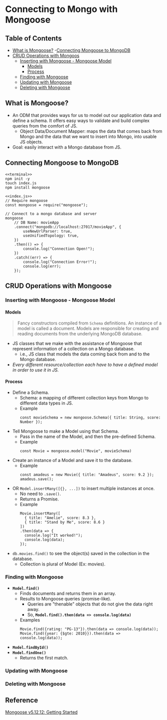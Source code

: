 # Connecting to Mongo with Mongoose

## Table of Contents
- [What is Mongoose?](#what-is-mongoose)
-[Connecting Mongoose to MongoDB](#connecting-mongoose-to-mongodb)
- [CRUD Operations with Mongoos](#crud-operations-with-mongoose)
  - [Inserting with Mongoose - Mongoose Model](#inserting-with-mongoose--mongoose-model)
    - [Models](#models)
    - [Process](#process)
  - [Finding with Mongoose](#finding-with-mongoose)
  - [Updating with Mongoose](#updating-with-mongoose)
  - [Deleting with Mongoose](#deleting-with-mongoose)

## What is Mongoose?
- An ODM that provides ways for us to model out our application data and define a schema. It offers easy ways to validate and build complex queries from the comfort of JS.
  - Object Data/Document Mapper: maps the data that comes back from Mongo and the data that we want to insert into Mongo, into usable JS objects.
- Goal: easily interact with a Mongo database from JS.

## Connecting Mongoose to MongoDB
```
<<terminal>>
npm init -y
touch index.js
npm install mongoose

<<index.js>>
// Require mongoose
const mongoose = require("mongoose");

// Connect to a mongo database and server
mongoose
    // DB Name: movieApp
    .connect("mongodb://localhost:27017/movieApp", {
        useNewUrlParser: true,
        useUnifiedTopology: true,
    })
    .then(() => {
        console.log("Connection Open!");
    })
    .catch((err) => {
        console.log("Connection Error!");
        console.log(err);
    });
```

## CRUD Operations with Mongoose
### Inserting with Mongoose - Mongoose Model
#### Models
> Fancy constructors compiled from `Schema` definitions. An instance of a model is called a document. Models are responsible for creating and reading documents from the underlying MongoDB database.
- JS classes that we make with the assistance of Mongoose that represent information of a collection on a Mongo database.
  - i.e., JS class that models the data coming back from and to the Mongo database.
- *Every different resource/collection each have to have a defined model in order to use it in JS.*
#### Process
- Define a Schema.
  - Schema: a mapping of different collection keys from Mongo to different data types in JS.
  - Example
    ```
    const movieSchema = new mongoose.Schema({ title: String, score: Number });
    ```
- Tell Mongoose to make a Model using that Schema.
  - Pass in the name of the Model, and then the pre-defined Schema.
  - Example
    ```
    const Movie = mongoose.model("Movie", movieSchema)
    ```
- Create an instance of a Model and save it to the database.
  - Example
    ```
    const amadeus = new Movie({ title: "Amadeus", score: 9.2 });
    amadeus.save();
    ```
- OR `Model.insertMany([{}, ...])` to insert multiple instances at once.
  - No need to `.save()`.
  - Returns a Promise.
  - Example
    ```
    Movie.insertMany([
      { title: "Amelie", score: 8.3 },
      { title: "Stand by Me", score: 8.6 }
    ])
    .then(data => {
      console.log("It worked!");
      console.log(data);
    });
    ```
- `db.movies.find()` to see the object(s) saved in the collection in the database.
  - Collection is plural of Model (Ex: movies).

### Finding with Mongoose
- **`Model.find()`**
  - Finds documents and returns them in an array.
  - Results to Mongoose queries (promise-like).
    - Queries are "thenable" objects that do not give the data right away.
    - So, **`Model.find().then(data => console.log(data)`**
  - Examples
    ```
    Movie.find({rating: "PG-13"}).then(data => console.log(data));
    Movie.find({year: {$gte: 2010}}).then(data => console.log(data));
    ```
- **`Model.findById()`**
- **`Model.findOne()`**
  - Returns the first match.

### Updating with Mongoose

### Deleting with Mongoose


## Reference
[Mongoose v5.12.12: Getting Started](https://mongoosejs.com/docs/)
